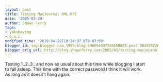 ```yaml
---
layout: post
title: Testing MacJournal XML-RPC
date: '2005-03-29'
author: Shawn Ferry
tags:
- yakshaving
- b.s.c.
modified_time: '2010-04-29T10:24:37.073-07:00'
blogger_id: tag:blogger.com,1999:blog-496684037280688885.post-3045562202186447910
blogger_orig_url: http://blog.shawnferry.com/2005/03/testing-macjournal-xml-rpc.html
---
```


Testing 1..2..3.. and now as usual about this time while blogging I start  
to fall asleep. This time with the correct password I think it will work.  
As long as it doesn't hang again.  

